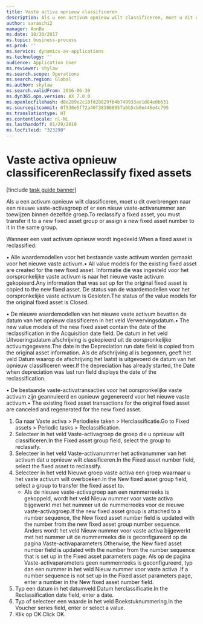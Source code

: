 ```yaml
---
title: Vaste activa opnieuw classificeren
description: Als u een activum opnieuw wilt classificeren, moet u dit overbrengen naar een nieuwe vaste-activagroep of er een nieuw vaste-activanummer aan toewijzen binnen dezelfde groep.
author: saraschi2
manager: AnnBe
ms.date: 10/30/2017
ms.topic: business-process
ms.prod: ''
ms.service: dynamics-ax-applications
ms.technology: ''
audience: Application User
ms.reviewer: shylaw
ms.search.scope: Operations
ms.search.region: Global
ms.author: shylaw
ms.search.validFrom: 2016-06-30
ms.dyn365.ops.version: AX 7.0.0
ms.openlocfilehash: d8e289e2c18fd28829fb4b749933ae1d84e0b631
ms.sourcegitcommit: 0f530e5f72a40f383868957a6b5cb0e446e4c795
ms.translationtype: HT
ms.contentlocale: nl-NL
ms.lasthandoff: 01/29/2019
ms.locfileid: "323290"
---
```

# <a name="reclassify-fixed-assets"></a><span data-ttu-id="e9be3-103">Vaste activa opnieuw classificeren</span><span class="sxs-lookup"><span data-stu-id="e9be3-103">Reclassify fixed assets</span></span>

[!include [task guide banner](../../includes/task-guide-banner.md)]

<span data-ttu-id="e9be3-104">Als u een activum opnieuw wilt classificeren, moet u dit overbrengen naar een nieuwe vaste-activagroep of er een nieuw vaste-activanummer aan toewijzen binnen dezelfde groep.</span><span class="sxs-lookup"><span data-stu-id="e9be3-104">To reclassify a fixed asset, you must transfer it to a new fixed asset group or assign a new fixed asset number to it in the same group.</span></span> 

<span data-ttu-id="e9be3-105">Wanneer een vast activum opnieuw wordt ingedeeld:</span><span class="sxs-lookup"><span data-stu-id="e9be3-105">When a fixed asset is reclassified:</span></span>

<span data-ttu-id="e9be3-106">• Alle waardemodellen voor het bestaande vaste activum worden gemaakt voor het nieuwe vaste activum.</span><span class="sxs-lookup"><span data-stu-id="e9be3-106">• All value models for the existing fixed asset are created for the new fixed asset.</span></span> <span data-ttu-id="e9be3-107">Informatie die was ingesteld voor het oorspronkelijke vaste activum is naar het nieuwe vaste activum gekopieerd.</span><span class="sxs-lookup"><span data-stu-id="e9be3-107">Any information that was set up for the original fixed asset is copied to the new fixed asset.</span></span> <span data-ttu-id="e9be3-108">De status van de waardemodellen voor het oorspronkelijke vaste activum is Gesloten.</span><span class="sxs-lookup"><span data-stu-id="e9be3-108">The status of the value models for the original fixed asset is Closed.</span></span> 

<span data-ttu-id="e9be3-109">• De nieuwe waardemodellen van het nieuwe vaste activum bevatten de datum van het opnieuw classificeren in het veld Verwervingsdatum.</span><span class="sxs-lookup"><span data-stu-id="e9be3-109">• The new value models of the new fixed asset contain the date of the reclassification in the Acquisition date field.</span></span> <span data-ttu-id="e9be3-110">De datum in het veld Uitvoeringsdatum afschrijving is gekopieerd uit de oorspronkelijke activumgegevens.</span><span class="sxs-lookup"><span data-stu-id="e9be3-110">The date in the Depreciation run date field is copied from the original asset information.</span></span> <span data-ttu-id="e9be3-111">Als de afschrijving al is begonnen, geeft het veld Datum waarop de afschrijving het laatst is uitgevoerd de datum van het opnieuw classificeren weer.</span><span class="sxs-lookup"><span data-stu-id="e9be3-111">If the depreciation has already started, the Date when depreciation was last run field displays the date of the reclassification.</span></span> 

<span data-ttu-id="e9be3-112">• De bestaande vaste-activatransacties voor het oorspronkelijke vaste activum zijn geannuleerd en opnieuw gegenereerd voor het nieuwe vaste activum.</span><span class="sxs-lookup"><span data-stu-id="e9be3-112">• The existing fixed asset transactions for the original fixed asset are canceled and regenerated for the new fixed asset.</span></span>

1. <span data-ttu-id="e9be3-113">Ga naar Vaste activa > Periodieke taken > Herclassificatie.</span><span class="sxs-lookup"><span data-stu-id="e9be3-113">Go to Fixed assets > Periodic tasks > Reclassification.</span></span>
2. <span data-ttu-id="e9be3-114">Selecteer in het veld Vaste-activagroep de groep die u opnieuw wilt classificeren.</span><span class="sxs-lookup"><span data-stu-id="e9be3-114">In the Fixed asset group field, select the group to reclassify.</span></span>
3. <span data-ttu-id="e9be3-115">Selecteer in het veld Vaste-activanummer het activanummer van het activum dat u opnieuw wilt classificeren.</span><span class="sxs-lookup"><span data-stu-id="e9be3-115">In the Fixed asset number field, select the fixed asset to reclassify.</span></span>
4. <span data-ttu-id="e9be3-116">Selecteer in het veld Nieuwe groep vaste activa een groep waarnaar u het vaste activum wilt overboeken.</span><span class="sxs-lookup"><span data-stu-id="e9be3-116">In the New fixed asset group field, select a group to transfer the fixed asset to.</span></span>
    * <span data-ttu-id="e9be3-117">Als de nieuwe vaste-activagroep aan een nummerreeks is gekoppeld, wordt het veld Nieuw nummer voor vaste activa bijgewerkt met het nummer uit de nummerreeks voor de nieuwe vaste-activagroep.</span><span class="sxs-lookup"><span data-stu-id="e9be3-117">If the new fixed asset group is attached to a number sequence, the New fixed asset number field is updated with the number from the new fixed asset group number sequence.</span></span> <span data-ttu-id="e9be3-118">Anders wordt het veld Nieuw nummer voor vaste activa bijgewerkt met het nummer uit de nummerreeks die is geconfigureerd op de pagina Vaste-activaparameters.</span><span class="sxs-lookup"><span data-stu-id="e9be3-118">Otherwise, the New fixed asset number field is updated with the number from the number sequence that is set up in the Fixed asset parameters page.</span></span> <span data-ttu-id="e9be3-119">Als op de pagina Vaste-activaparameters geen nummerrreeks is geconfigureerd, typ dan een nummer in het veld Nieuw nummer voor vaste activa .</span><span class="sxs-lookup"><span data-stu-id="e9be3-119">If a number sequence is not set up in the Fixed asset parameters page, enter a number in the New fixed asset number field.</span></span>  
5. <span data-ttu-id="e9be3-120">Typ een datum in het datumveld Datum herclassificatie.</span><span class="sxs-lookup"><span data-stu-id="e9be3-120">In the Reclassification date field, enter a date.</span></span>
6. <span data-ttu-id="e9be3-121">Typ of selecteer een waarde in het veld Boekstuknummering.</span><span class="sxs-lookup"><span data-stu-id="e9be3-121">In the Voucher series field, enter or select a value.</span></span>
7. <span data-ttu-id="e9be3-122">Klik op OK.</span><span class="sxs-lookup"><span data-stu-id="e9be3-122">Click OK.</span></span>

